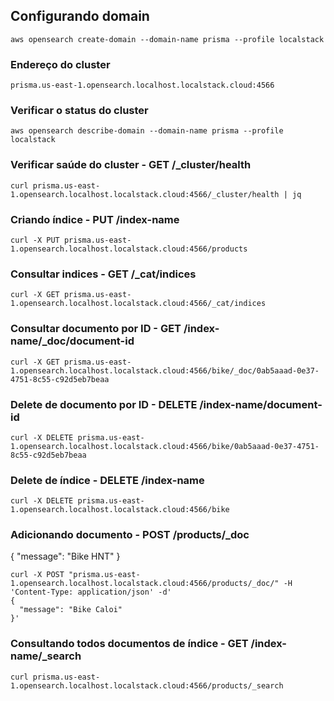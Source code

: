 ## Configurando domain 
```
aws opensearch create-domain --domain-name prisma --profile localstack 
```

### Endereço do cluster
```
prisma.us-east-1.opensearch.localhost.localstack.cloud:4566
```

### Verificar o status do cluster
```
aws opensearch describe-domain --domain-name prisma --profile localstack
```

### Verificar saúde do cluster - GET /_cluster/health
```
curl prisma.us-east-1.opensearch.localhost.localstack.cloud:4566/_cluster/health | jq
```

### Criando índice - PUT /index-name
```
curl -X PUT prisma.us-east-1.opensearch.localhost.localstack.cloud:4566/products
```

### Consultar indices - GET /_cat/indices
```
curl -X GET prisma.us-east-1.opensearch.localhost.localstack.cloud:4566/_cat/indices
```

### Consultar documento por ID  - GET /index-name/_doc/document-id
```
curl -X GET prisma.us-east-1.opensearch.localhost.localstack.cloud:4566/bike/_doc/0ab5aaad-0e37-4751-8c55-c92d5eb7beaa
```
### Delete de documento por ID  - DELETE /index-name/document-id
```
curl -X DELETE prisma.us-east-1.opensearch.localhost.localstack.cloud:4566/bike/0ab5aaad-0e37-4751-8c55-c92d5eb7beaa
```

### Delete de índice  - DELETE /index-name
```
curl -X DELETE prisma.us-east-1.opensearch.localhost.localstack.cloud:4566/bike
```

### Adicionando documento - POST /products/_doc
{
"message": "Bike HNT"
}
```
curl -X POST "prisma.us-east-1.opensearch.localhost.localstack.cloud:4566/products/_doc/" -H 'Content-Type: application/json' -d'
{
  "message": "Bike Caloi"
}'
```

### Consultando todos documentos de índice  - GET /index-name/_search
```
curl prisma.us-east-1.opensearch.localhost.localstack.cloud:4566/products/_search
```
